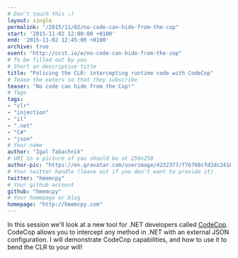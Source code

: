 ```yaml
---
# Don't touch this ;)
layout: single
permalink: "/2015/11/02/no-code-can-hide-from-the-cop"
start: '2015-11-02 12:00:00 +0100'
end: '2015-11-02 12:45:00 +0100'
archive: true
event: "http://ccst.io/e/no-code-can-hide-from-the-cop"
# To be filled out by you
# Short an descriptive title
title: "Policing the CLR: intercepting runtime code with CodeCop"
# Tease the eaters so that they subscribe
teaser: "No code can hide from the Cop!"
# Tags
tags:
- "clr"
- "injection"
- "il"
- ".net"
- "C#"
- "json"
# Your name
author: "Igal Tabachnik"
# URI to a picture of you should be at 250x250
author-pic: "https://en.gravatar.com/userimage/4232377/f76768cfd2dc24160e26ff3fe4d57e61.jpg?size=250"
# Your twitter handle (leave out if you don't want to provide it)
twitter: "hmemcpy"
# Your github account
github: "hmemcpy"
# Your homepage or blog
homepage: "http://hmemcpy.com"
---
```

In this session we'll look at a new tool for .NET developers called [CodeCop](http://getcodecop.com/). CodeCop allows you to intercept any method in .NET with an external JSON configuration. I will demonstrate CodeCop capabilities, and how to use it to bend the CLR to your will!
